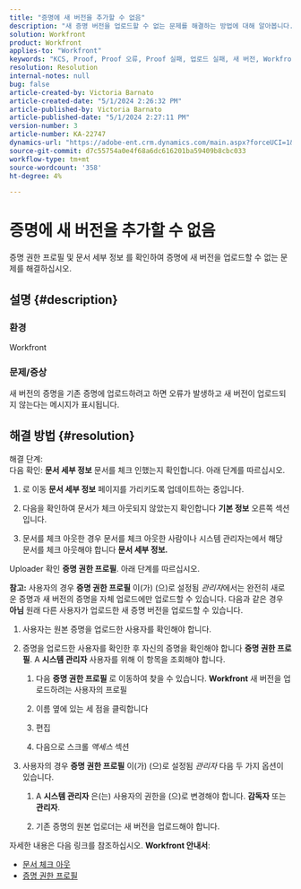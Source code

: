 ```yaml
---
title: "증명에 새 버전을 추가할 수 없음"
description: "새 증명 버전을 업로드할 수 없는 문제를 해결하는 방법에 대해 알아봅니다."
solution: Workfront
product: Workfront
applies-to: "Workfront"
keywords: "KCS, Proof, Proof 오류, Proof 실패, 업로드 실패, 새 버전, Workfront"
resolution: Resolution
internal-notes: null
bug: false
article-created-by: Victoria Barnato
article-created-date: "5/1/2024 2:26:32 PM"
article-published-by: Victoria Barnato
article-published-date: "5/1/2024 2:27:11 PM"
version-number: 3
article-number: KA-22747
dynamics-url: "https://adobe-ent.crm.dynamics.com/main.aspx?forceUCI=1&pagetype=entityrecord&etn=knowledgearticle&id=9cdc0dc9-c607-ef11-9f89-6045bd06eea5"
source-git-commit: d7c55754a0e4f68a6dc616201ba59409b8cbc033
workflow-type: tm+mt
source-wordcount: '358'
ht-degree: 4%

---
```


# 증명에 새 버전을 추가할 수 없음


증명 권한 프로필 및 문서 세부 정보 를 확인하여 증명에 새 버전을 업로드할 수 없는 문제를 해결하십시오.

## 설명 {#description}


### <b>환경</b>

Workfront



### <b>문제/증상</b>

새 버전의 증명을 기존 증명에 업로드하려고 하면 오류가 발생하고 새 버전이 업로드되지 않는다는 메시지가 표시됩니다.


## 해결 방법 {#resolution}

해결 단계:<br>
다음 확인: <b>문서 세부 정보</b> 문서를 체크 인했는지 확인합니다. 아래 단계를 따르십시오.

1. 로 이동 <b>문서 세부 정보</b> 페이지를 가리키도록 업데이트하는 중입니다.


2. 다음을 확인하여 문서가 체크 아웃되지 않았는지 확인합니다 <b>기본 정보</b> 오른쪽 섹션입니다.


3. 문서를 체크 아웃한 경우 문서를 체크 아웃한 사람이나 시스템 관리자는에서 해당 문서를 체크 아웃해야 합니다 <b>문서 세부 정보.</b>




Uploader 확인 <b>증명 권한 프로필</b>. 아래 단계를 따르십시오.

<b>참고:</b> 사용자의 경우 <b>증명 권한 프로필</b> 이(가) (으)로 설정됨 *관리자*&#x200B;에서는 완전히 새로운 증명과 새 버전의 증명을 자체 업로드에만 업로드할 수 있습니다. 다음과 같은 경우 <b>아님</b> 원래 다른 사용자가 업로드한 새 증명 버전을 업로드할 수 있습니다.

1. 사용자는 원본 증명을 업로드한 사용자를 확인해야 합니다.


2. 증명을 업로드한 사용자를 확인한 후 자신의 증명을 확인해야 합니다 <b>증명 권한 프로필</b>. A <b>시스템 관리자</b> 사용자를 위해 이 항목을 조회해야 합니다.

   1. 다음 <b>증명 권한 프로필</b> 로 이동하여 찾을 수 있습니다. <b>Workfront</b> 새 버전을 업로드하려는 사용자의 프로필


   2. 이름 옆에 있는 세 점을 클릭합니다


   3. 편집


   4. 다음으로 스크롤 *액세스* 섹션


3. 사용자의 경우 <b>증명 권한 프로필</b> 이(가) (으)로 설정됨 *관리자* 다음 두 가지 옵션이 있습니다.

   1. A <b>시스템 관리자</b> 은(는) 사용자의 권한을 (으)로 변경해야 합니다. <b>감독자</b> 또는 <b>관리자</b>.


   2. 기존 증명의 원본 업로더는 새 버전을 업로드해야 합니다.




자세한 내용은 다음 링크를 참조하십시오. <b>Workfront 안내서</b>:

- [문서 체크 아웃](https://experienceleague.adobe.com/docs/workfront/using/documents/manage-documents/check-out-documents.html)
- [증명 권한 프로필](https://experienceleague.adobe.com/docs/workfront/using/review-and-approve-work/proofing/proofing-overview/permission-profiles.html)

